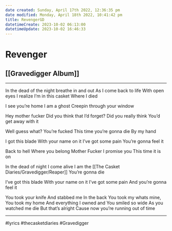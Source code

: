 ```yaml
---
date created: Sunday, April 17th 2022, 12:36:35 pm
date modified: Monday, April 18th 2022, 10:41:42 pm
title: RevengerGD
datetimeCreate: 2023-10-02 06:13:00
datetimeUpdate: 2023-10-02 16:46:33
---
```

# Revenger
## [[Gravedigger Album]]
---

In the dead of the night
breathe in and out
As I come back to life
With open eyes
I realize
I’m in this casket
Where I died

I see you’re home
I am a ghost
Creepin through your window

Hey mother fucker
Did you think that I’d forget?
Did you really think
You’d get away with it

 Well guess what?
You’re fucked
This time
you’re gonna die
By my hand

I got this blade
With your name on it
I’ve got some pain
You’re gonna feel it

Back to hell
Where you belong
Mother Fucker
I promise you
This time it is on

 In the dead of night
I come alive
I am the [[The Casket Diaries/Gravedigger/Reaper]]
You’re gonna die

I’ve got this blade
With your name on it
I’ve got some pain
And you’re gonna feel it

You took your knife
And stabbed me In the back
You took my whats mine,
You took my home
And everything I owned and
You smiled so wide
As you watched me die
But that’s alright
Cause now you’re running out of time

---


#lyrics #thecasketdiaries #Gravedigger
